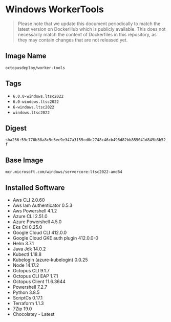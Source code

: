 # Windows WorkerTools

> Please note that we update this document periodically to match the latest version on DockerHub which is publicly available.
> This does not necessarily match the content of Dockerfiles in this repository, as they may contain changes that are not released yet.

## Image Name

`octopusdeploy/worker-tools`

## Tags

- `6.0.0-windows.ltsc2022`
- `6.0-windows.ltsc2022`
- `6-windows.ltsc2022`
- `windows.ltsc2022`

## Digest

`sha256:59c770b38a8c5e3ec9e347a3155cd0e2748c46cb498d82bb855041d845b3b52f`

## Base Image

`mcr.microsoft.com/windows/servercore:ltsc2022-amd64`

## Installed Software

- Aws CLI 2.0.60
- Aws Iam Authenticator 0.5.3
- Aws Powershell 4.1.2
- Azure CLI 2.51.0
- Azure Powershell 4.5.0
- Eks Ctl 0.25.0
- Google Cloud CLI 412.0.0
- Google Cloud GKE auth plugin 412.0.0-0
- Helm 3.7.1
- Java Jdk 14.0.2
- Kubectl 1.18.8
- Kubelogin (azure-kubelogin) 0.0.25
- Node 14.17.2
- Octopus CLI 9.1.7
- Octopus CLI EAP 1.7.1
- Octopus Client 11.6.3644
- Powershell 7.2.7
- Python 3.8.5
- ScriptCs 0.17.1
- Terraform 1.1.3
- 7Zip 19.0
- Chocolatey - Latest